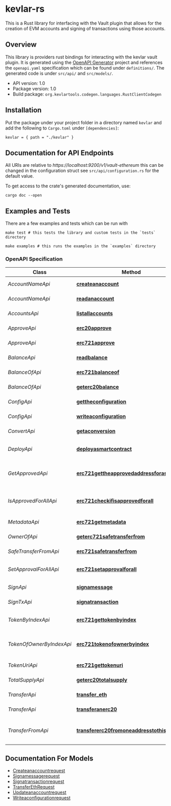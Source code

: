 # kevlar-rs

This is a Rust library for interfacing with the Vault plugin that allows for the creation of EVM accounts and signing of transactions using those accounts.

## Overview

This library is providers rust bindings for interacting with the kevlar vault plugin. It is generated using the [OpenAPI Generator](https://openapi-generator.tech) project and references the `openapi.yaml` specification which can be found under `definitions/`. The generated code is under `src/api/` and `src/models/`.

- API version: 1.0
- Package version: 1.0
- Build package: `org.kevlartools.codegen.languages.RustClientCodegen`

## Installation

Put the package under your project folder in a directory named `kevlar` and add the following to `Cargo.toml` under `[dependencies]`:

```
kevlar = { path = "./kevlar" }
```

## Documentation for API Endpoints

All URIs are relative to *https://localhost:9200/v1/vault-ethereum* this can be changed in the configuration struct see `src/api/configuration.rs` for the default value.

To get access to the crate's generated documentation, use:

```
cargo doc --open
```

## Examples and Tests 
There are a few examples and tests which can be run with 
```
make test # this tests the library and custom tests in the `tests` directory
```

```
make examples # this runs the examples in the `examples` directory
```

### OpenAPI Specification

Class | Method | HTTP request | Description
------------ | ------------- | ------------- | -------------
*AccountNameApi* | [**createanaccount**](docs/AccountNameApi.md#createanaccount) | **PUT** /accounts/{account-name} | create an account
*AccountNameApi* | [**readanaccount**](docs/AccountNameApi.md#readanaccount) | **GET** /accounts/{account-name} | read an account
*AccountsApi* | [**listallaccounts**](docs/AccountsApi.md#listallaccounts) | **GET** /accounts | list all accounts
*ApproveApi* | [**erc20approve**](docs/ApproveApi.md#erc20approve) | **POST** /accounts/{account-name}/erc20/approve | erc20 approve
*ApproveApi* | [**erc721approve**](docs/ApproveApi.md#erc721approve) | **POST** /accounts/{account-name}/erc721/approve | erc721 approve
*BalanceApi* | [**readbalance**](docs/BalanceApi.md#readbalance) | **GET** /accounts/{account-name}/balance | read balance
*BalanceOfApi* | [**erc721balanceof**](docs/BalanceOfApi.md#erc721balanceof) | **GET** /accounts/{account-name}/erc721/balanceOf | erc721 balance of
*BalanceOfApi* | [**geterc20balance**](docs/BalanceOfApi.md#geterc20balance) | **POST** /accounts/{account-name}/erc20/balanceOf | get erc20 balance
*ConfigApi* | [**gettheconfiguration**](docs/ConfigApi.md#gettheconfiguration) | **GET** /config | get the configuration
*ConfigApi* | [**writeaconfiguration**](docs/ConfigApi.md#writeaconfiguration) | **PUT** /config | write a configuration
*ConvertApi* | [**getaconversion**](docs/ConvertApi.md#getaconversion) | **POST** /convert | get a conversion
*DeployApi* | [**deployasmartcontract**](docs/DeployApi.md#deployasmartcontract) | **GET** /accounts/{account-name}/deploy | deploy a smart contract
*GetApprovedApi* | [**erc721gettheapprovedaddressforasinglenft**](docs/GetApprovedApi.md#erc721gettheapprovedaddressforasinglenft) | **GET** /accounts/{account-name}/erc721/getApproved | erc721 get the approved address for a single nft
*IsApprovedForAllApi* | [**erc721checkifisapprovedforall**](docs/IsApprovedForAllApi.md#erc721checkifisapprovedforall) | **GET** /accounts/{account-name}/erc721/isApprovedForAll | erc721 check if is approved for all
*MetadataApi* | [**erc721getmetadata**](docs/MetadataApi.md#erc721getmetadata) | **GET** /accounts/{account-name}/erc721/metadata | erc721 get metadata
*OwnerOfApi* | [**geterc721safetransferfrom**](docs/OwnerOfApi.md#geterc721safetransferfrom) | **GET** /accounts/{account-name}/erc721/ownerOf | erc721 safe transfer from
*SafeTransferFromApi* | [**erc721safetransferfrom**](docs/SafeTransferFromApi.md#erc721safetransferfrom) | **POST** /accounts/{account-name}/erc721/safeTransferFrom | erc721 safe transfer from
*SetApprovalForAllApi* | [**erc721setapprovalforall**](docs/SetApprovalForAllApi.md#erc721setapprovalforall) | **POST** /accounts/{account-name}/erc721/setApprovalForAll | erc721 set approval for all
*SignApi* | [**signamessage**](docs/SignApi.md#signamessage) | **PUT** /accounts/{account-name}/sign | sign a message
*SignTxApi* | [**signatransaction**](docs/SignTxApi.md#signatransaction) | **PUT** /accounts/{account-name}/sign-tx | sign a transaction
*TokenByIndexApi* | [**erc721gettokenbyindex**](docs/TokenByIndexApi.md#erc721gettokenbyindex) | **GET** /accounts/{account-name}/erc721/tokenByIndex | erc721 get token by index
*TokenOfOwnerByIndexApi* | [**erc721tokenofownerbyindex**](docs/TokenOfOwnerByIndexApi.md#erc721tokenofownerbyindex) | **GET** /accounts/{account-name}/erc721/tokenOfOwnerByIndex | erc721 token of owner by index
*TokenUriApi* | [**erc721gettokenuri**](docs/TokenUriApi.md#erc721gettokenuri) | **GET** /accounts/{account-name}/erc721/tokenURI | erc721 get token uri
*TotalSupplyApi* | [**geterc20totalsupply**](docs/TotalSupplyApi.md#geterc20totalsupply) | **POST** /accounts/{account-name}/erc20/totalSupply | get erc20 total supply
*TransferApi* | [**transfer_eth**](docs/TransferApi.md#transfer_eth) | **PUT** /accounts/{account-name}/transfer | transfer ETH
*TransferApi* | [**transferanerc20**](docs/TransferApi.md#transferanerc20) | **POST** /accounts/{account-name}/erc20/transfer | transfer an erc20
*TransferFromApi* | [**transfererc20fromoneaddresstothis**](docs/TransferFromApi.md#transfererc20fromoneaddresstothis) | **POST** /accounts/{account-name}/erc20/transferFrom | transfer erc20 from one address to this


## Documentation For Models

 - [Createanaccountrequest](docs/Createanaccountrequest.md)
 - [Signamessagerequest](docs/Signamessagerequest.md)
 - [Signatransactionrequest](docs/Signatransactionrequest.md)
 - [TransferEthRequest](docs/TransferEthRequest.md)
 - [Updateanaccountrequest](docs/Updateanaccountrequest.md)
 - [Writeaconfigurationrequest](docs/Writeaconfigurationrequest.md)